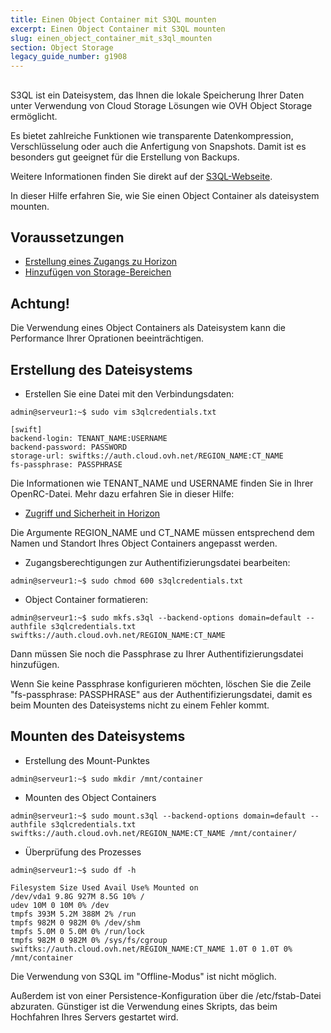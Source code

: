 ```yaml
---
title: Einen Object Container mit S3QL mounten
excerpt: Einen Object Container mit S3QL mounten
slug: einen_object_container_mit_s3ql_mounten
section: Object Storage
legacy_guide_number: g1908
---
```



## 
S3QL ist ein Dateisystem, das Ihnen die lokale Speicherung Ihrer Daten unter Verwendung von Cloud Storage Lösungen wie OVH Object Storage ermöglicht.

Es bietet zahlreiche Funktionen wie transparente Datenkompression, Verschlüsselung oder auch die Anfertigung von Snapshots. Damit ist es besonders gut geeignet für die Erstellung von Backups.

Weitere Informationen finden Sie direkt auf der [S3QL-Webseite](http://www.rath.org/s3ql-docs/).

In dieser Hilfe erfahren Sie, wie Sie einen Object Container als dateisystem mounten.


## Voraussetzungen

- [Erstellung eines Zugangs zu Horizon]({legacy}1773)
- [Hinzufügen von Storage-Bereichen](https://docs.ovh.com/de/public-cloud/hinzufugen_von_storage-bereichen/)



## Achtung!
Die Verwendung eines Object Containers als Dateisystem kann die Performance Ihrer Oprationen beeinträchtigen.


## Erstellung des Dateisystems


- Erstellen Sie eine Datei mit den Verbindungsdaten:

```
admin@serveur1:~$ sudo vim s3qlcredentials.txt

[swift]
backend-login: TENANT_NAME:USERNAME
backend-password: PASSWORD
storage-url: swiftks://auth.cloud.ovh.net/REGION_NAME:CT_NAME
fs-passphrase: PASSPHRASE
```



Die Informationen wie TENANT_NAME und USERNAME finden Sie in Ihrer OpenRC-Datei.
Mehr dazu erfahren Sie in dieser Hilfe:

- [Zugriff und Sicherheit in Horizon]({legacy}1774)


Die Argumente REGION_NAME und CT_NAME müssen entsprechend dem Namen und Standort Ihres Object Containers angepasst werden.


- Zugangsberechtigungen zur Authentifizierungsdatei bearbeiten:

```
admin@serveur1:~$ sudo chmod 600 s3qlcredentials.txt
```


- Object Container formatieren:

```
admin@serveur1:~$ sudo mkfs.s3ql --backend-options domain=default --authfile s3qlcredentials.txt swiftks://auth.cloud.ovh.net/REGION_NAME:CT_NAME
```



Dann müssen Sie noch die Passphrase zu Ihrer Authentifizierungsdatei hinzufügen.

Wenn Sie keine Passphrase konfigurieren möchten, löschen Sie die Zeile "fs-passphrase: PASSPHRASE" aus der Authentifizierungsdatei, damit es beim Mounten des Dateisystems nicht zu einem Fehler kommt.


## Mounten des Dateisystems

- Erstellung des Mount-Punktes

```
admin@serveur1:~$ sudo mkdir /mnt/container
```


- Mounten des Object Containers

```
admin@serveur1:~$ sudo mount.s3ql --backend-options domain=default --authfile s3qlcredentials.txt swiftks://auth.cloud.ovh.net/REGION_NAME:CT_NAME /mnt/container/
```


- Überprüfung des Prozesses

```
admin@serveur1:~$ sudo df -h

Filesystem Size Used Avail Use% Mounted on
/dev/vda1 9.8G 927M 8.5G 10% /
udev 10M 0 10M 0% /dev
tmpfs 393M 5.2M 388M 2% /run
tmpfs 982M 0 982M 0% /dev/shm
tmpfs 5.0M 0 5.0M 0% /run/lock
tmpfs 982M 0 982M 0% /sys/fs/cgroup
swiftks://auth.cloud.ovh.net/REGION_NAME:CT_NAME 1.0T 0 1.0T 0% /mnt/container
```



Die Verwendung von S3QL im "Offline-Modus" ist nicht möglich.

Außerdem ist von einer Persistence-Konfiguration über die /etc/fstab-Datei abzuraten. Günstiger ist die Verwendung eines Skripts, das beim Hochfahren Ihres Servers gestartet wird.
